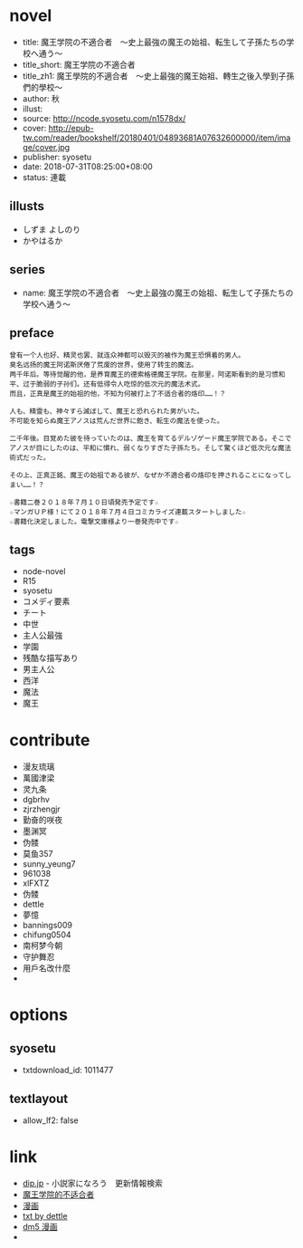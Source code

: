 # novel

- title: 魔王学院の不適合者　～史上最強の魔王の始祖、転生して子孫たちの学校へ通う～
- title_short: 魔王学院の不適合者
- title_zh1: 魔王學院的不適合者　～史上最強的魔王始祖、轉生之後入學到子孫們的學校～
- author: 秋
- illust:
- source: http://ncode.syosetu.com/n1578dx/
- cover: http://epub-tw.com/reader/bookshelf/20180401/04893681A07632600000/item/image/cover.jpg
- publisher: syosetu
- date: 2018-07-31T08:25:00+08:00
- status: 連載

## illusts

- しずま よしのり
- かやはるか

## series

- name: 魔王学院の不適合者　～史上最強の魔王の始祖、転生して子孫たちの学校へ通う～

## preface


```
曾有一个人也好、精灵也罢、就连众神都可以毁灭的被作为魔王恐惧着的男人。
臭名远扬的魔王阿诺斯厌倦了荒废的世界，使用了转生的魔法。
两千年后。等待觉醒的他，是养育魔王的德索格德魔王学院。在那里，阿诺斯看到的是习惯和平、过于脆弱的子孙们。还有低得令人吃惊的低次元的魔法术式。
而且，正真是魔王的始祖的他，不知为何被打上了不适合者的烙印……！？

人も、精霊も、神々すら滅ぼして、魔王と恐れられた男がいた。
不可能を知らぬ魔王アノスは荒んだ世界に飽き、転生の魔法を使った。

二千年後。目覚めた彼を待っていたのは、魔王を育てるデルゾゲード魔王学院である。そこでアノスが目にしたのは、平和に慣れ、弱くなりすぎた子孫たち。そして驚くほど低次元な魔法術式だった。

その上、正真正銘、魔王の始祖である彼が、なぜか不適合者の烙印を押されることになってしまい……！？

☆書籍二巻２０１８年７月１０日頃発売予定です☆
☆マンガＵＰ様！にて２０１８年７月４日コミカライズ連載スタートしました☆
☆書籍化決定しました。電撃文庫様より一巻発売中です☆
```

## tags

- node-novel
- R15
- syosetu
- コメディ要素
- チート
- 中世
- 主人公最強
- 学園
- 残酷な描写あり
- 男主人公
- 西洋
- 魔法
- 魔王

# contribute

- 漫友琉璃
- 萬國津梁
- 灵九条
- dgbrhv
- zjrzhengjr
- 勤奋的咲夜
- 墨渊冥
- 伪髅
- 莫鱼357
- sunny_yeung7
- 961038
- xlFXTZ
- 伪髅
- dettle
- 夢憶
- bannings009
- chifung0504
- 南柯梦今朝
- 守护舞忍
- 用戶名改什麼
- 

# options

## syosetu

- txtdownload_id: 1011477

## textlayout

- allow_lf2: false

# link

- [dip.jp](https://narou.dip.jp/search.php?text=n1578dx&novel=all&genre=all&new_genre=all&length=0&down=0&up=100) - 小説家になろう　更新情報検索
- [魔王学院的不适合者](https://tieba.baidu.com/f?kw=%E9%AD%94%E7%8E%8B%E5%AD%A6%E9%99%A2%E7%9A%84%E4%B8%8D%E9%80%82%E5%90%88%E8%80%85&ie=utf-8 "魔王学院的不适合者")
- [漫画](https://www.manhuagui.com/comic/28684/)
- [txt by dettle](https://tieba.baidu.com/p/5972023609)
- [dm5 漫画](http://www.dm5.com/manhua-mowangxueyuandebushihezhe--shishangzuiqiangdemowangshizu-zhuanshengzhihouruxuedaozisunmendexuexiao/)
- 






